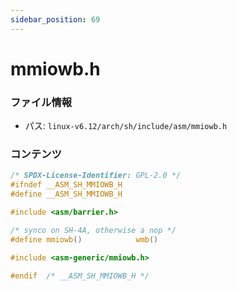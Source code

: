 ```yaml
---
sidebar_position: 69
---
```

# mmiowb.h

### ファイル情報

- パス: `linux-v6.12/arch/sh/include/asm/mmiowb.h`

### コンテンツ

```h
/* SPDX-License-Identifier: GPL-2.0 */
#ifndef __ASM_SH_MMIOWB_H
#define __ASM_SH_MMIOWB_H

#include <asm/barrier.h>

/* synco on SH-4A, otherwise a nop */
#define mmiowb()			wmb()

#include <asm-generic/mmiowb.h>

#endif	/* __ASM_SH_MMIOWB_H */

```
